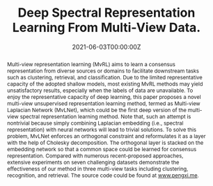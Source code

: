 ---
title: "Deep Spectral Representation Learning From Multi-View Data."
authors:
- ZhenyuHuang
- Joey TianyiZhou
- HongyuanZhu
- ChangqingZhang
- XiPeng
- admin
date: "2021-06-03T00:00:00Z"
doi: "https://doi.org/10.1109/TIP.2021.3083072"

# Schedule page publish date (NOT publication's date).
publishDate: "2017-01-01T00:00:00Z"

# Publication type.
# Legend: 0 = Uncategorized; 1 = Conference paper; 2 = Journal article;
# 3 = Preprint / Working Paper; 4 = Report; 5 = Book; 6 = Book section;
# 7 = Thesis; 8 = Patent
publication_types: ["2"]

# Publication name and optional abbreviated publication name.
publication: "IEEE Transactions on Image Processing"
publication_short: ""

abstract: "Multi-view representation learning (MvRL) aims to learn a consensus representation from diverse sources or domains to facilitate downstream tasks such as clustering, retrieval, and classification. Due to the limited representative capacity of the adopted shallow models, most existing MvRL methods may yield unsatisfactory results, especially when the labels of data are unavailable. To enjoy the representative capacity of deep learning, this paper proposes a novel multi-view unsupervised representation learning method, termed as Multi-view Laplacian Network (MvLNet), which could be the first deep version of the multi-view spectral representation learning method. Note that, such an attempt is nontrivial because simply combining Laplacian embedding (i.e., spectral representation) with neural networks will lead to trivial solutions. To solve this problem, MvLNet enforces an orthogonal constraint and reformulates it as a layer with the help of Cholesky decomposition. The orthogonal layer is stacked on the embedding network so that a common space could be learned for consensus representation. Compared with numerous recent-proposed approaches, extensive experiments on seven challenging datasets demonstrate the effectiveness of our method in three multi-view tasks including clustering, recognition, and retrieval. The source code could be found at www.pengxi.me."

# Summary. An optional shortened abstract.
summary:

tags:

featured: false

links:
url_pdf: 'https://ieeexplore.ieee.org/stamp/stamp.jsp?tp=&arnumber=9206919'
#url_code: '#'
#url_dataset: '#'


# Featured image
# To use, add an image named `featured.jpg/png` to your page's folder. 
image:
  caption: 'Image credit: [**Unsplash**](https://unsplash.com/photos/s9CC2SKySJM)'
  focal_point: ""
  preview_only: false

# Associated Projects (optional).
#   Associate this publication with one or more of your projects.
#   Simply enter your project's folder or file name without extension.
#   E.g. `internal-project` references `content/project/internal-project/index.md`.
#   Otherwise, set `projects: []`.
projects:
- internal-project

# Slides (optional).
#   Associate this publication with Markdown slides.
#   Simply enter your slide deck's filename without extension.
#   E.g. `slides: "example"` references `content/slides/example/index.md`.
#   Otherwise, set `slides: ""`.
slides: example
---